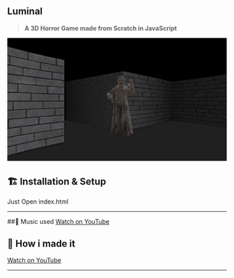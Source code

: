 ## Luminal

> **A 3D Horror Game made from Scratch in JavaScript**  

![Alt Text](https://github.com/Divine203/Luminal-horror-game/blob/main/luminal-screenshot.png?raw=true)

## 🏗️ Installation & Setup

Just Open index.html

---
##🎵 Music used
[Watch on YouTube](https://www.youtube.com/watch?v=oFL2VpaZeqA)

## 🎥 How i made it

[Watch on YouTube](https://www.youtube.com/watch?v=HRB0zob_aOo)

---
